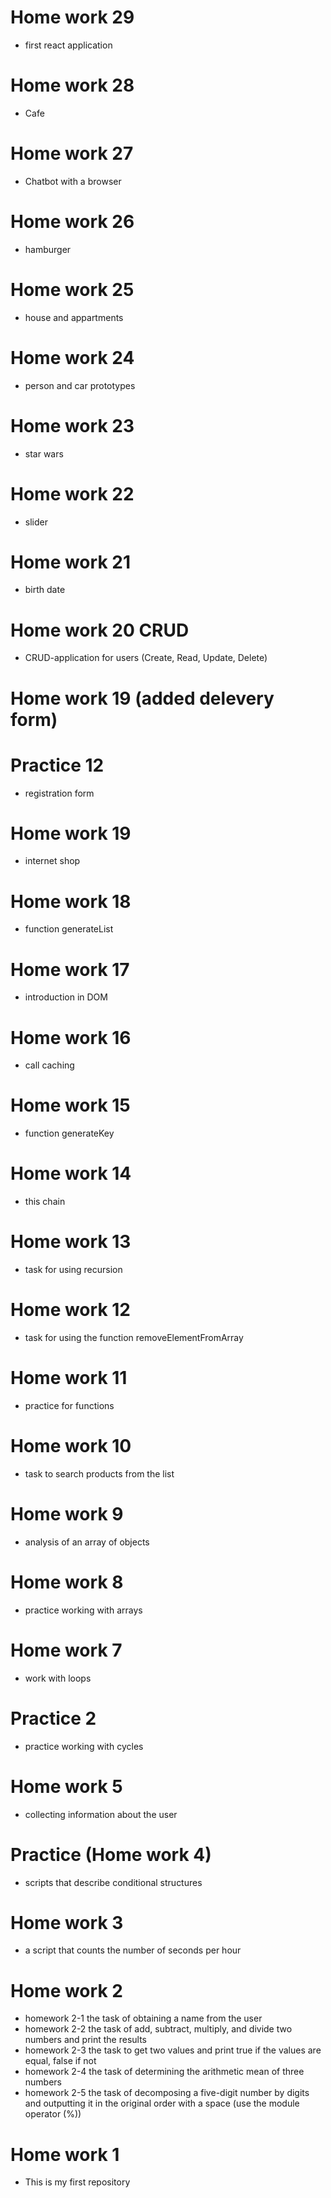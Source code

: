 # Home work 29
- first react application

# Home work 28 
- Cafe

# Home work 27
- Chatbot with a browser

# Home work 26
- hamburger

# Home work 25
- house and appartments

# Home work 24
- person and car prototypes

# Home work 23
- star wars

# Home work 22
- slider 

# Home work 21 
- birth date

# Home work 20 CRUD
- CRUD-application for users (Create, Read, Update, Delete)

# Home work 19 (added delevery form)

# Practice 12
- registration form

# Home work 19
- internet shop 

# Home work 18
- function generateList

# Home work 17
- introduction in DOM

# Home work 16
- сall caching

# Home work 15
- function generateKey

# Home work 14
- this chain

# Home work 13
- task for using recursion

# Home work 12
- task for using the function removeElementFromArray

# Home work 11
- practice for functions

# Home work 10
- task to search products from the list

# Home work 9
- analysis of an array of objects

# Home work 8
- practice working with arrays

# Home work 7
- work with loops

# Practice 2
- practice working with cycles

# Home work 5
- collecting information about the user

# Practice (Home work 4)
- scripts that describe conditional structures

# Home work 3
- a script that counts the number of seconds per hour

# Home work 2
- homework 2-1 the task of obtaining a name from the user
- homework 2-2 the task of add, subtract, multiply, and divide two numbers and print the results
- homework 2-3 the task to get two values and print true if the values are equal, false if not
- homework 2-4 the task of determining the arithmetic mean of three numbers
- homework 2-5 the task of decomposing a five-digit number by digits and outputting it in the original order with a space (use the module operator (%))

# Home work 1
- This is my first repository
